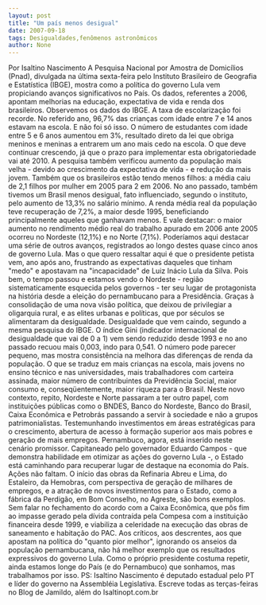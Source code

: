 ```yaml
---
layout: post
title: "Um país menos desigual"
date: 2007-09-18
tags: Desigualdades,fenômenos astronômicos
author: None
---
```

Por Isaltino Nascimento
A Pesquisa Nacional por Amostra de Domic&iacute;lios (Pnad), divulgada na &uacute;ltima sexta-feira pelo Instituto Brasileiro de Geografia e Estat&iacute;stica (IBGE), mostra como a pol&iacute;tica do governo Lula vem propiciando avan&ccedil;os significativos no Pa&iacute;s. Os dados, referentes a 2006, apontam melhorias na educa&ccedil;&atilde;o, expectativa de vida e renda dos brasileiros.
Observemos os dados do IBGE. A taxa de escolariza&ccedil;&atilde;o foi recorde. No referido ano, 96,7% das crian&ccedil;as com idade entre 7 e 14 anos estavam na escola. E n&atilde;o foi s&oacute; isso. O n&uacute;mero de estudantes com idade entre 5 e 6 anos aumentou em 3%, resultado direto da lei que obriga meninos e meninas a entrarem um ano mais cedo na escola. O que deve continuar crescendo, j&aacute; que o prazo para implementar esta obrigatoriedade vai at&eacute; 2010.
A pesquisa tamb&eacute;m verificou aumento da popula&ccedil;&atilde;o mais velha - devido ao crescimento da expectativa de vida - e redu&ccedil;&atilde;o da mais jovem. Tamb&eacute;m que os brasileiros est&atilde;o tendo menos filhos: a m&eacute;dia caiu de 2,1 filhos por mulher em 2005 para 2 em 2006. 
No ano passado, tamb&eacute;m tivemos um Brasil menos desigual, fato influenciado, segundo o instituto, pelo aumento de 13,3% no sal&aacute;rio m&iacute;nimo. A renda m&eacute;dia real da popula&ccedil;&atilde;o teve recupera&ccedil;&atilde;o de 7,2%, a maior desde 1995, beneficiando principalmente aqueles que ganhavam menos. E vale destacar: o maior aumento no rendimento m&eacute;dio real do trabalho apurado em 2006 ante 2005 ocorreu no Nordeste (12,1%) e no Norte (7,1%).
Poder&iacute;amos aqui destacar uma s&eacute;rie de outros avan&ccedil;os, registrados ao longo destes quase cinco anos de governo Lula. Mas o que quero ressaltar aqui &eacute; que o presidente petista vem, ano ap&oacute;s ano, frustrando as expectativas daqueles que tinham &quot;medo&quot; e apostavam na &quot;incapacidade&quot; de Luiz In&aacute;cio Lula da Silva.
Pois bem, o tempo passou e estamos vendo o Nordeste - regi&atilde;o sistematicamente esquecida pelos governos - ter seu lugar de protagonista na hist&oacute;ria desde a elei&ccedil;&atilde;o do pernambucano para a Presid&ecirc;ncia. Gra&ccedil;as &agrave; consolida&ccedil;&atilde;o de uma nova vis&atilde;o pol&iacute;tica, que deixou de privilegiar a oligarquia rural, e as elites urbanas e pol&iacute;ticas, que por s&eacute;culos se alimentaram da desigualdade.
Desigualdade que vem caindo, segundo a mesma pesquisa do IBGE. O &iacute;ndice Gini (indicador internacional de desigualdade que vai de 0 a 1) vem sendo reduzido desde 1993 e no ano passado recuou mais 0,003, indo para 0,541. O n&uacute;mero pode parecer pequeno, mas mostra consist&ecirc;ncia na melhora das diferen&ccedil;as de renda da popula&ccedil;&atilde;o. O que se traduz em mais crian&ccedil;as na escola, mais jovens no ensino t&eacute;cnico e nas universidades, mais trabalhadores com carteira assinada, maior n&uacute;mero de contribuintes da Previd&ecirc;ncia Social, maior consumo e, conseq&uuml;entemente, maior riqueza para o Brasil.
Neste novo contexto, repito, Nordeste e Norte passaram a ter outro papel, com institui&ccedil;&otilde;es p&uacute;blicas como o BNDES, Banco do Nordeste, Banco do Brasil, Caixa Econ&ocirc;mica e Petrobr&aacute;s passando a servir &agrave; sociedade e n&atilde;o a grupos patrimonialistas. Testemunhando investimentos em &aacute;reas estrat&eacute;gicas para o crescimento, abertura de acesso &agrave; forma&ccedil;&atilde;o superior aos mais pobres e gera&ccedil;&atilde;o de mais empregos.
Pernambuco, agora, est&aacute; inserido neste cen&aacute;rio promissor. Capitaneado pelo governador Eduardo Campos - que demonstra habilidade em otimizar as a&ccedil;&otilde;es do governo Lula -, o Estado est&aacute; caminhando para recuperar lugar de destaque na economia do Pa&iacute;s. A&ccedil;&otilde;es n&atilde;o faltam. O in&iacute;cio das obras da Refinaria Abreu e Lima, do Estaleiro, da Hemobras, com perspectiva de gera&ccedil;&atilde;o de milhares de empregos, e a atra&ccedil;&atilde;o de novos investimentos para o Estado, como a f&aacute;brica da Perdig&atilde;o, em Bom Conselho, no Agreste, s&atilde;o bons exemplos.
Sem falar no fechamento do acordo com a Caixa Econ&ocirc;mica, que p&ocirc;s fim ao impasse gerado pela d&iacute;vida contra&iacute;da pela Compesa com a institui&ccedil;&atilde;o financeira desde 1999, e viabiliza a celeridade na execu&ccedil;&atilde;o das obras de saneamento e habita&ccedil;&atilde;o do PAC.
Aos cr&iacute;ticos, aos descrentes, aos que apostam na pol&iacute;tica do &quot;quanto pior melhor&quot;, ignorando os anseios da popula&ccedil;&atilde;o pernambucana, n&atilde;o h&aacute; melhor exemplo que os resultados expressivos do governo Lula. Como o pr&oacute;prio presidente costuma repetir, ainda estamos longe do Pa&iacute;s (e do Pernambuco) que sonhamos, mas trabalhamos por isso. 
PS: Isaltino Nascimento &eacute; deputado estadual pelo PT e l&iacute;der do governo na Assembl&eacute;ia Legislativa. Escreve todas as ter&ccedil;as-feiras no Blog de Jamildo, al&eacute;m do Isaltinopt.com.br
 